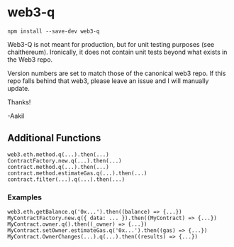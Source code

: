 # web3-q

`npm install --save-dev web3-q`

Web3-Q is not meant for production, but for unit testing purposes (see chaithereum). Ironically, it does not contain unit tests beyond what exists in the Web3 repo.

Version numbers are set to match those of the canonical web3 repo. If this repo falls behind that web3, please leave an issue and I will manually update.

Thanks!

-Aakil

## Additional Functions

    web3.eth.method.q(...).then(...)
    ContractFactory.new.q(...).then(...)
    contract.method.q(...).then(...)
    contract.method.estimateGas.q(...).then(...)
    contract.filter(...).q(...).then(...)

### Examples

    web3.eth.getBalance.q('0x...').then((balance) => {...})
    MyContractFactory.new.q({ data: ... }).then((MyContract) => {...})
    MyContract.owner.q().then((_owner) => {...})
    MyContract.setOwner.estimateGas.q('0x...').then((gas) => {...})
    MyContract.OwnerChanges(...).q(...).then((results) => {...})